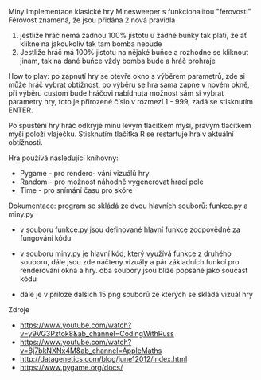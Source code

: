 Miny
Implementace klasické hry Minesweeper s funkcionalitou "férovosti"
Férovost znamená, že jsou přidána 2 nová pravidla
1) jestliže hráč nemá žádnou 100% jistotu u žádné buňky tak platí, že ať klikne na jakoukoliv tak tam bomba nebude
2) Jestliže hráč má 100% jistotu na nějaké buňce a rozhodne se kliknout jinam, tak na dané buňce vždy bomba bude a hráč prohraje

How to play:
po zapnutí hry se otevře okno s výběrem parametrů, zde si může hráč vybrat obtížnost,
po výběru se hra sama zapne v novém okně, při výběru custom bude hráčovi nabídnuta možnost 
sám si vybrat parametry hry, toto je přirozené číslo v rozmezí 1 - 999, zadá se stisknutím ENTER.

Po spuštění hry hráč odkryje minu levým tlačítkem myši, pravým tlačítkem myši položí vlaječku.
Stisknutím tlačítka R se restartuje hra v aktuální obtížnosti.

Hra používá následující knihovny:
- Pygame - pro rendero- vání vizuálů hry
- Random - pro možnost náhodně vygenerovat hrací pole
- Time - pro snímání času pro skóre

Dokumentace:
program se skládá ze dvou hlavních souborů: funkce.py a miny.py
- v souboru funkce.py jsou definované hlavní funkce zodpovědné za fungování kódu
- v souboru miny.py je hlavní kód, který využívá funkce z druhého souboru, dále 
jsou zde načteny vizuály a pár základních funkcí pro renderování okna a hry.
oba soubory jsou blíže popsané jako součást kódu

- dále je v příloze dalších 15 png souborů ze kterých se skládá vizuál hry

Zdroje
- https://www.youtube.com/watch?v=y9VG3Pztok8&ab_channel=CodingWithRuss
- https://www.youtube.com/watch?v=8j7bkNXNx4M&ab_channel=AppleMaths
- http://datagenetics.com/blog/june12012/index.html
- https://www.pygame.org/docs/